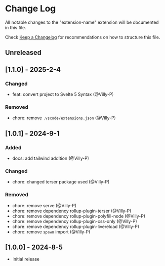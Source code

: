 # Change Log

All notable changes to the "extension-name" extension will be documented in this file.

Check [Keep a Changelog](http://keepachangelog.com/) for recommendations on how to structure this file.

## Unreleased

## [1.1.0] - 2025-2-4

### Changed

* feat: convert project to Svelte 5 Syntax (@Villy-P)

### Removed

* chore: remove `.vscode/extensions.json` (@Villy-P)

## [1.0.1] - 2024-9-1

### Added

* docs: add tailwind addition (@Villy-P)

### Changed

* chore: changed terser package used (@Villy-P)

### Removed

* chore: remove serve (@Villy-P)
* chore: remove dependency rollup-plugin-terser (@Villy-P)
* chore: remove dependency rollup-plugin-polyfill-node (@Villy-P)
* chore: remove dependency rollup-plugin-css-only (@Villy-P)
* chore: remove dependency rollup-plugin-livereload (@Villy-P)
* chore: remove `spawn` import (@Villy-P)

## [1.0.0] - 2024-8-5

* Initial release
